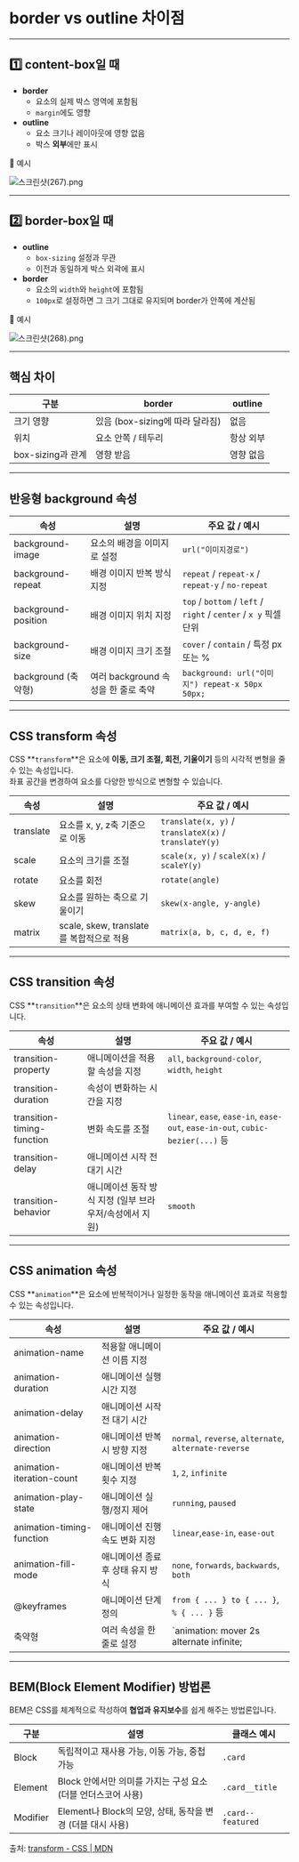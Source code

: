 # border vs outline 차이점

---

## 1️⃣ content-box일 때

- **border**
  - 요소의 실제 박스 영역에 포함됨
  - `margin`에도 영향
- **outline**
  - 요소 크기나 레이아웃에 영향 없음
  - 박스 **외부**에만 표시

📸 예시

![스크린샷(267).png](<attachment:4d516ad0-28e9-459a-bf58-47391c789340:스크린샷(267).png>)

---

## 2️⃣ border-box일 때

- **outline**
  - `box-sizing` 설정과 무관
  - 이전과 동일하게 박스 외곽에 표시
- **border**
  - 요소의 `width`와 `height`에 포함됨
  - `100px`로 설정하면 그 크기 그대로 유지되며 border가 안쪽에 계산됨

📸 예시

![스크린샷(268).png](<attachment:f7b229b4-cbd0-43bc-a1ba-194907011187:스크린샷(268).png>)

---

## 핵심 차이

| 구분              | border                          | outline   |
| ----------------- | ------------------------------- | --------- |
| 크기 영향         | 있음 (box-sizing에 따라 달라짐) | 없음      |
| 위치              | 요소 안쪽 / 테두리              | 항상 외부 |
| box-sizing과 관계 | 영향 받음                       | 영향 없음 |

---

## 반응형 background 속성

| 속성                | 설명                                | 주요 값 / 예시                                                   |
| ------------------- | ----------------------------------- | ---------------------------------------------------------------- |
| background-image    | 요소의 배경을 이미지로 설정         | `url("이미지경로")`                                              |
| background-repeat   | 배경 이미지 반복 방식 지정          | `repeat` / `repeat-x` / `repeat-y` / `no-repeat`                 |
| background-position | 배경 이미지 위치 지정               | `top` / `bottom` / `left` / `right` / `center` / `x y` 픽셀 단위 |
| background-size     | 배경 이미지 크기 조절               | `cover` / `contain` / 특정 px 또는 %                             |
| background (축약형) | 여러 background 속성을 한 줄로 축약 | `background: url("이미지") repeat-x 50px 50px;`                  |

---

## CSS transform 속성

CSS **`transform`**은 요소에 **이동, 크기 조절, 회전, 기울이기** 등의 시각적 변형을 줄 수 있는 속성입니다.  
좌표 공간을 변경하여 요소를 다양한 방식으로 변형할 수 있습니다.

| 속성      | 설명                                     | 주요 값 / 예시                                        |
| --------- | ---------------------------------------- | ----------------------------------------------------- |
| translate | 요소를 x, y, z축 기준으로 이동           | `translate(x, y)` / `translateX(x)` / `translateY(y)` |
| scale     | 요소의 크기를 조절                       | `scale(x, y)` / `scaleX(x)` / `scaleY(y)`             |
| rotate    | 요소를 회전                              | `rotate(angle)`                                       |
| skew      | 요소를 원하는 축으로 기울이기            | `skew(x-angle, y-angle)`                              |
| matrix    | scale, skew, translate를 복합적으로 적용 | `matrix(a, b, c, d, e, f)`                            |

---

## CSS transition 속성

CSS **`transition`**은 요소의 상태 변화에 애니메이션 효과를 부여할 수 있는 속성입니다.

| 속성                       | 설명                                                    | 주요 값 / 예시                                                                 |
| -------------------------- | ------------------------------------------------------- | ------------------------------------------------------------------------------ |
| transition-property        | 애니메이션을 적용할 속성을 지정                         | `all`, `background-color`, `width`, `height`                                   |
| transition-duration        | 속성이 변화하는 시간을 지정                             |                                                                                |
| transition-timing-function | 변화 속도를 조절                                        | `linear`, `ease`, `ease-in`, `ease-out`, `ease-in-out`, `cubic-bezier(...)` 등 |
| transition-delay           | 애니메이션 시작 전 대기 시간                            |                                                                                |
| transition-behavior        | 애니메이션 동작 방식 지정 (일부 브라우저/속성에서 지원) | `smooth`                                                                       |

---

## CSS animation 속성

CSS **`animation`**은 요소에 반복적이거나 일정한 동작을 애니메이션 효과로 적용할 수 있는 속성입니다.

| 속성                      | 설명                              | 주요 값 / 예시                                        |
| ------------------------- | --------------------------------- | ----------------------------------------------------- |
| animation-name            | 적용할 애니메이션 이름 지정       |                                                       |
| animation-duration        | 애니메이션 실행 시간 지정         |                                                       |
| animation-delay           | 애니메이션 시작 전 대기 시간      |                                                       |
| animation-direction       | 애니메이션 반복 시 방향 지정      | `normal`, `reverse`, `alternate`, `alternate-reverse` |
| animation-iteration-count | 애니메이션 반복 횟수 지정         | `1`, `2`, `infinite`                                  |
| animation-play-state      | 애니메이션 실행/정지 제어         | `running`, `paused`                                   |
| animation-timing-function | 애니메이션 진행 속도 변화 지정    | `linear`,`ease-in`, `ease-out`                        |
| animation-fill-mode       | 애니메이션 종료 후 상태 유지 방식 | `none`, `forwards`, `backwards`, `both`               |
| @keyframes                | 애니메이션 단계 정의              | `from { ... } to { ... }`, `% { ... }` 등             |
| 축약형                    | 여러 속성을 한 줄로 설정          | `animation: mover 2s alternate infinite;              |

---

## BEM(Block Element Modifier) 방법론

BEM은 CSS를 체계적으로 작성하여 **협업과 유지보수**를 쉽게 해주는 방법론입니다.

| 구분     | 설명                                                          | 클래스 예시       |
| -------- | ------------------------------------------------------------- | ----------------- |
| Block    | 독립적이고 재사용 가능, 이동 가능, 중첩 가능                  | `.card`           |
| Element  | Block 안에서만 의미를 가지는 구성 요소 (더블 언더스코어 사용) | `.card__title`    |
| Modifier | Element나 Block의 모양, 상태, 동작을 변경 (더블 대시 사용)    | `.card--featured` |

출처: [transform - CSS | MDN](https://developer.mozilla.org/en-US/docs/Web/CSS/transform)
